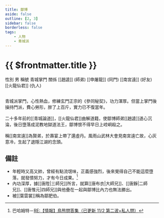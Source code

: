 ```yaml
---
title: 鄒博
aside: false
outline: [2, 3]
sidebar: false
borderless: false
tags:
    - 人物
    - 青城派
---
```


# {{ $frontmatter.title }}

<ChTabs position="bottom">
	<ChTab title="鄒博">
		<Ch src='/images/characters/special201/normal.webp' position='right'/>
		<ChName nameZh='鄒博' nameEn='Zou Bo' position='right' />
		<ChTable>
			<ChTr>
				<ChTd isTitle=true>
					性別
				</ChTd>
				<ChTd>
					男
				</ChTd>
			</ChTr>
			<ChTr>
				<ChTd isTitle=true>
					稱號
				</ChTd>
				<ChTd>
					青城掌門
				</ChTd>
			</ChTr>
			<ChTr>
				<ChTd isTitle=true position='center'>
					關係
				</ChTd>
			</ChTr>
			<ChTr>
				<ChTd position='center'>
					[[趙逵]] (師弟)
				</ChTd>
			</ChTr>
			<ChTr>
				<ChTd position='center'>
					[[申屠龍]] (同門)
				</ChTd>
			</ChTr>
			<ChTr>
				<ChTd position='center'>
					[[南宮遠]] (好友)
				</ChTd>
			</ChTr>
			<ChTr>
				<ChTd position='center'>
					[[火龍仙君]] (仇人)
				</ChTd>
			</ChTr>
		</ChTable>
	</ChTab>
</ChTabs>
<br><br>

青城派掌門，心性熱血，修練玄門正宗的《參同秘契》，功力渾厚。但當上掌門後操持門派，費心勞形，胖了上百斤，實力已不復當年。
<br><br>
二十多年前的[[青城論道]]，[[火龍仙君]]曲解道籍，使鄒博師弟[[趙逵]]道心沉淪，後日墮落成泥教地獄道法王，鄒博恨不得早日上崆峒殺之。
<br><br>
稱[[南宮遠]]為賢弟，於壽宴上帶了還虛丹。風雨山武林大會見南宮遠亡故，心灰意冷，生起了退隱江湖的念頭。

## 備註

-   年輕時又高又帥，曾經有點流氓味，正義感強烈，後來覺得自己不能這麼墮落，就發憤努力，才有今日成果。[^1]
-   內功深厚，據[[唐陞|三師兄]]所言，就算[[唐布衣|大師兄]]、[[唐錚|二師兄]]、[[唐惟元|四師兄]]與他疊在一起與鄒博比內力也無法勝出。
-   被[[葉雲裳]]稱為鄒肥伯。

[^1]: 巴哈姆特－[RE:【情報】鳥熊問答集（已更新 11/2 第二波+私人問）](https://forum.gamer.com.tw/Co.php?bsn=73317&sn=12184&subbsn=1&bPage=0)
